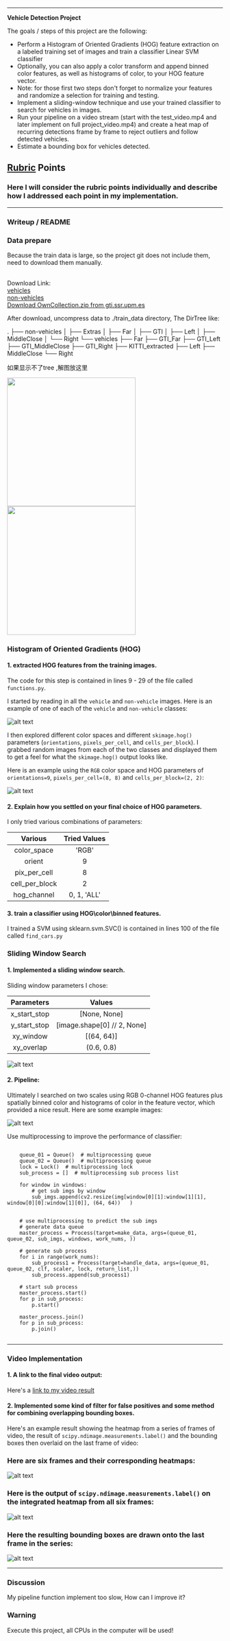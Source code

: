 
---

**Vehicle Detection Project**

The goals / steps of this project are the following:

* Perform a Histogram of Oriented Gradients (HOG) feature extraction on a labeled training set of images and train a classifier Linear SVM classifier
* Optionally, you can also apply a color transform and append binned color features, as well as histograms of color, to your HOG feature vector. 
* Note: for those first two steps don't forget to normalize your features and randomize a selection for training and testing.
* Implement a sliding-window technique and use your trained classifier to search for vehicles in images.
* Run your pipeline on a video stream (start with the test_video.mp4 and later implement on full project_video.mp4) and create a heat map of recurring detections frame by frame to reject outliers and follow detected vehicles.
* Estimate a bounding box for vehicles detected.

[//]: # (Image References)
[image1]: ./examples/car_not_car.png
[image2]: ./examples/HOG_example.jpg
[image3]: ./examples/sliding_windows.jpg
[image4]: ./examples/sliding_window.jpg
[image5]: ./examples/bboxes_and_heat.png
[image6]: ./examples/labels_map.png
[image7]: ./examples/output_bboxes.png
[video1]: ./project_video.mp4

## [Rubric](https://review.udacity.com/#!/rubrics/513/view) Points
### Here I will consider the rubric points individually and describe how I addressed each point in my implementation.  

---
### Writeup / README
### Data prepare 
Because the train data is large, so the project git does not include them, need to download them manually.
<div class="test">
</br>
Download Link:
</br>
<a href="https://s3.amazonaws.com/udacity-sdc/Vehicle_Tracking/vehicles.zip" >vehicles</a> 
</br>
<a href="https://s3.amazonaws.com/udacity-sdc/Vehicle_Tracking/non-vehicles.zip" >non-vehicles</a> 
</br>
<a href="http://www.gti.ssr.upm.es/~jal/download.html">Download OwnCollection.zip from gti.ssr.upm.es</a>
</br>
</div>

After download, uncompress data to ./train_data directory, The DirTree like:

.
├── non-vehicles
│   ├── Extras
│   ├── Far
│   ├── GTI
│   ├── Left
│   ├── MiddleClose
│   └── Right
└── vehicles
    ├── Far
    ├── GTI_Far
    ├── GTI_Left
    ├── GTI_MiddleClose
    ├── GTI_Right
    ├── KITTI_extracted
    ├── Left
    ├── MiddleClose
    └── Right


如果显示不了tree ,解图放这里
<div class="test">
<img src="output_images/calibration_distort.jpg" width="300" />
<img src="output_images/calibration_undistort.jpg" width="300" />
</div>



### Histogram of Oriented Gradients (HOG)

#### 1. extracted HOG features from the training images.

The code for this step is contained in lines 9 - 29 of the file called `functions.py`.  

I started by reading in all the `vehicle` and `non-vehicle` images.  Here is an example of one of each of the `vehicle` and `non-vehicle` classes:

![alt text][image1]

I then explored different color spaces and different `skimage.hog()` parameters (`orientations`, `pixels_per_cell`, and `cells_per_block`).  I grabbed random images from each of the two classes and displayed them to get a feel for what the `skimage.hog()` output looks like.

Here is an example using the `RGB` color space and HOG parameters of `orientations=9`, `pixels_per_cell=(8, 8)` and `cells_per_block=(2, 2)`:


![alt text][image2]

#### 2. Explain how you settled on your final choice of HOG parameters.

I only tried various combinations of parameters:

| Various        | Tried Values   |
|:-------------:|:-------------:|
| color_space     | 'RGB'       |
| orient      | 9     |
| pix_per_cell    | 8      |
| cell_per_block       | 2      |
| hog_channel       | 0, 1, 'ALL'        |



#### 3. train a classifier using HOG\color\binned features.

I trained a SVM  using sklearn.svm.SVC() is contained in lines 100 of the file called `find_cars.py`

### Sliding Window Search

#### 1. Implemented a sliding window search. 

Sliding window parameters I chose:

| Parameters        |Values    |
|:-------------:|:-------------:|
| x_start_stop     | [None, None]       |
| y_start_stop      | [image.shape[0] // 2, None]     |
| xy_window    | [(64, 64)]      |
| xy_overlap       | (0.6, 0.8)      |


![alt text][image3]

#### 2. Pipeline:

Ultimately I searched on two scales using RGB 0-channel HOG features plus spatially binned color and histograms of color in the feature vector, which provided a nice result.  Here are some example images:

![alt text][image4]


Use multiprocessing to improve the performance of classifier:
```

    queue_01 = Queue()  # multiprocessing queue
    queue_02 = Queue()  # multiprocessing queue
    lock = Lock()  # multiprocessing lock
    sub_process = []  # multiprocessing sub process list

    for window in windows:
        # get sub imgs by window
        sub_imgs.append(cv2.resize(img[window[0][1]:window[1][1], window[0][0]:window[1][0]], (64, 64))   )


    # use multiprocessing to predict the sub imgs
    # generate data queue
    master_process = Process(target=make_data, args=(queue_01, queue_02, sub_imgs, windows, work_nums, ))

    # generate sub process
    for i in range(work_nums):
        sub_process1 = Process(target=handle_data, args=(queue_01, queue_02, clf, scaler, lock, return_list,))
        sub_process.append(sub_process1)

    # start sub process
    master_process.start()
    for p in sub_process:
        p.start()

    master_process.join()
    for p in sub_process:
        p.join()


```
---

### Video Implementation

#### 1. A link to the final video output:
Here's a [link to my video result](./project_video.mp4)


#### 2. Implemented some kind of filter for false positives and some method for combining overlapping bounding boxes.

Here's an example result showing the heatmap from a series of frames of video, the result of `scipy.ndimage.measurements.label()` and the bounding boxes then overlaid on the last frame of video:

### Here are six frames and their corresponding heatmaps:

![alt text][image5]

### Here is the output of `scipy.ndimage.measurements.label()` on the integrated heatmap from all six frames:
![alt text][image6]

### Here the resulting bounding boxes are drawn onto the last frame in the series:
![alt text][image7]



---

### Discussion

My pipeline function implement too slow, How can I improve it?

### Warning
Execute this project, all CPUs in the computer will be used!

